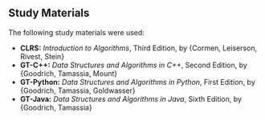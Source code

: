 Study Materials
---------------

The following study materials were used:
* **CLRS:** *Introduction to Algorithms*, Third Edition, by {Cormen, Leiserson, Rivest, Stein}
* **GT-C++:** *Data Structures and Algorithms in C++*, Second Edition, by {Goodrich, Tamassia, Mount}
* **GT-Python:** *Data Structures and Algorithms in Python*, First Edition, by {Goodrich, Tamassia, Goldwasser}
* **GT-Java:** *Data Structures and Algorithms in Java*, Sixth Edition, by {Goodrich, Tamassia}